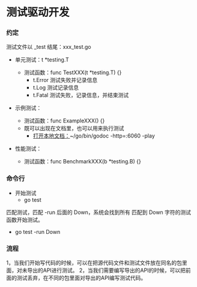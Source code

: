 # 测试驱动开发

### 约定
测试文件以 _test 结尾：xxx_test.go

- 单元测试：t *testing.T
  - 测试函数：func TestXXX(t *testing.T) {}
    - t.Error 测试失败并记录信息
    - t.Log 测试记录信息
    - t.Fatal 测试失败，记录信息，并结束测试


- 示例测试：
  - 测试函数：func ExampleXXX() {}
  - 既可以出现在文档里，也可以用来执行测试
    - [打开本地文档：](https://learnku.com/articles/56426)~/go/bin/godoc -http=:6060 -play

- 性能测试：
  - 测试函数：func BenchmarkXXX(b *testing.B) {}


### 命令行
- 开始测试
  - go test
  
匹配测试，匹配 -run 后面的 Down，系统会找到所有 匹配到 Down 字符的测试函数开始测试。
  - go test -run Down


### 流程
1，当我们开始写代码的时候，可以在把源代码文件和测试文件放在同名的包里面，对未导出的API进行测试。
2，当我们需要编写导出的API的时候，可以把前面的测试丢弃，在不同的包里面对导出的API编写测试代码。

